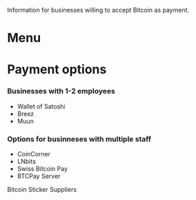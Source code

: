 Information for businesses willing to accept Bitcoin as payment.

# Menu

# Payment options

### Businesses with 1-2 employees

- Wallet of Satoshi
- Breez
- Muun

### Options for businneses with multiple staff

- CoinCorner
- LNbits
- Swiss Bitcoin Pay
- BTCPay Server

Bitcoin Sticker Suppliers
